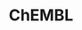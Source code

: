 ---
layout: default
bigquery: https://console.cloud.google.com/bigquery?p=patents-public-data&d=ebi_chembl&page=dataset
citation: '"The ChEMBL database in 2017." Anna Gaulton, Anne Hersey, Michał Nowotka,
  A Patrícia Bento, Jon Chambers, David Mendez, Prudence Mutowo, Francis Atkinson,
  Louisa J Bellis, Elena Cibrián-Uhalte, Mark Davies, Nathan Dedman, Anneli Karlsson,
  María Paula Magariños, John P Overington, George Papadatos, Ines Smit, Andrew R
  Leach Nucleic acids Research (2017) 45 (Database Issue), D945-D954'
contributors: European Bioinformatics Institute
cost: None
description: ChEMBL Data is a manually curated database of small molecules used in
  drug discovery, including information about existing patented drugs.
documentation: 'schema: https://www.ebi.ac.uk/chembl/db_schema


  '
last_edit: 04/10/2022, 17:26:33
location: https://console.cloud.google.com/marketplace/product/google_patents_public_datasets/chembl
maintained_by: EMBL-EBI, an outstation of European Molecular Biology Laboratory
related_publications: '

  ChEMBL: towards direct deposition of bioassay data.


  Mendez D, Gaulton A, Bento AP, Chambers J, De Veij M, Félix E, Magariños MP, Mosquera
  JF, Mutowo P, Nowotka M, Gordillo-Marañón M, Hunter F, Junco L, Mugumbate G, Rodriguez-Lopez
  M, Atkinson F, Bosc N, Radoux CJ, Segura-Cabrera A, Hersey A, Leach AR.


  — Nucleic Acids Res. 2019; 47(D1):D930-D940. doi: 10.1093/nar/gky1075

  '
schema_fields:
- units
- std_act_id
- as_id
- compound_key
- hba_lipinski
- caloha_id
- formulation_id
- disease_efficacy
- confidence
- usan_year
- ass_cls_map_id
- cl_lincs_id
- drug_substance_flag
- l3
- component_synonym
- natural_product
- published_value
- pchembl_value
- target_desc
- label
- acd_logp
- indref_id
- metabolite_record_id
- standard_type
- alert_id
- first_page
- src_short_name
- delist_flag
- qed_weighted
- bto_id
- assay_tax_id
- end_position
- published_units
- definition
- pathway_key
- alert_set_id
- assay_class_id
- compsyn_id
- max_phase
- warning_id
- pathway_id
- mecref_id
- src_assay_id
- species_group_flag
- qudt_units
- last_page
- assay_source
- enzyme_tid
- mutation
- db_version
- subgroup
- curation_comment
- ref_type
- strength
- src_description
- mc_target_accession
- warning_country
- max_phase_for_ind
- entity_type
- polymer_flag
- l5
- co_stem_id
- smarts
- full_mwt
- homologue
- value
- hrac_class_id
- level2_description
- abstract
- mechanism_comment
- sequence
- previous_company
- binding_site_comment
- withdrawn_reason
- product_id
- withdrawn_year
- parenteral
- first_in_class
- authors
- enzyme_name
- pubmed_id
- num_alerts
- black_box_warning
- chirality
- assay_id
- result_flag
- num_ro5_violations
- ddd_units
- tbl
- isoform
- cx_most_apka
- assay_type
- ddd_admr
- component_id
- cell_id
- prediction_method
- cellosaurus_id
- availability_type
- level1_description
- aidx
- num_lipinski_ro5_violations
- molecule_type
- approval_date
- normal_range_max
- published_relation
- ad_type
- usan_substem
- syn_type
- ref_url
- upper_value
- efo_term
- cell_name
- lle
- compd_id
- l4
- confidence_score
- type
- pref_name
- stem
- oc_id
- potential_duplicate
- withdrawn_country
- topical
- stat
- cell_description
- protein_class_desc
- standard_inchi
- tid
- canonical_smiles
- name
- direct_interaction
- nda_type
- mechanism_of_action
- aspect
- variant_id
- issue
- targcomp_id
- cx_most_bpka
- alogp
- rgid
- status
- level1
- domain_type
- withdrawn_class
- research_stem
- prodrug
- innovator_company
- activity_comment
- country
- mw_freebase
- organism
- cx_logd
- prod_pat_id
- path
- published_type
- alert_name
- patent_no
- short_name
- molfile
- drug_record_id
- oral
- uberon_id
- smid
- bao_format
- parent_id
- irac_class_id
- warning_class
- publication_number
- res_stem_id
- substrate_record_id
- assay_organism
- curated_by
- doc_type
- efo_id
- major_class
- assay_strain
- patent_use_code
- level3_description
- tax_id
- frac_code
- mol_irac_id
- active_molregno
- relationship_type
- class_level
- drug_product_flag
- le
- withdrawn_flag
- ddd_value
- heavy_atoms
- ingredient
- stem_class
- src_compound_id
- description
- site_id
- molregno
- toid
- therapeutic_flag
- acd_logd
- target_type
- standard_text_value
- parent_molregno
- parameter_value
- mol_atc_id
- component_type
- usan_stem
- clo_id
- last_active
- domain_description
- l2
- annotation
- aromatic_rings
- mol_hrac_id
- ro3_pass
- updated_on
- first_approval
- assay_category
- irac_code
- molecular_species
- normal_range_min
- activity_id
- who_extra
- relationship
- helm_notation
- start_position
- volume
- dosed_ingredient
- cell_ontology_id
- bao_endpoint
- downgraded
- standard_upper_value
- standard_value
- submission_date
- psa
- cidx
- text_value
- version
- hbd_lipinski
- journal
- ap_id
- assay_tissue
- tid_fixed
- structure_type
- doc_id
- mec_id
- mw_monoisotopic
- acd_most_bpka
- frac_class_id
- sitecomp_id
- parent_go_id
- domain_name
- met_conversion
- comp_go_id
- uo_units
- protein_class_synonym
- go_id
- acd_most_apka
- job_id
- chebi_par_id
- parameter_type
- bao_id
- level4
- compound_name
- doi
- level5
- l6
- relation
- molsyn_id
- targrel_id
- hbd
- cx_logp
- company
- related_tid
- usan_stem_definition
- usan_stem_id
- level4_description
- route
- standard_flag
- biocomp_id
- mc_organism
- rtb
- assay_test_type
- activity_count
- active_ingredient
- who_name
- level3
- priority
- chembl_id
- mc_target_name
- cpd_str_alert_id
- actsm_id
- l8
- year
- molecular_mechanism
- class_type
- warning_description
- site_name
- cell_source_organism
- orig_description
- updated_by
- drugind_id
- protein_class_id
- accession
- inorganic_flag
- l1
- source
- title
- sei
- standard_inchi_key
- assay_desc
- domain_id
- target_mapping
- bei
- comp_class_id
- indication_class
- standard_units
- met_comment
- log_id
- record_id
- patent_expire_date
- mc_tax_id
- mesh_id
- parent_type
- ref_id
- sequence_md5sum
- level2
- patent_id
- applicant_full_name
- standard_relation
- trade_name
- predbind_id
- site_residues
- metref_id
- db_source
- src_id
- entity_id
- data_validity_comment
- comments
- hba
- protclasssyn_id
- mc_target_type
- assay_param_id
- mol_frac_id
- relationship_desc
- idx
- assay_subcellular_fraction
- creation_date
- ridx
- assay_cell_type
- atc_code
- selectivity_comment
- hrac_code
- set_name
- dosage_form
- cell_source_tax_id
- warning_year
- full_molformula
- warnref_id
- synonyms
- tissue_id
- cell_source_tissue
- warning_type
- met_id
- mesh_heading
- action_type
- source_domain_id
- l7
- ddd_comment
- ddd_id
shortname: chembl
tags:
- biotechnology
- health
- chemical
- bioinformatics
- medical
terms_of_use: CC BY-SA 3.0
title: ChEMBL
uuid: e232a192-965c-4ec9-904c-155b6dfe56c5
---